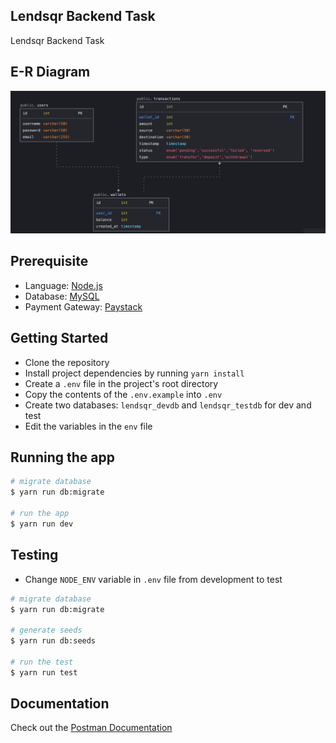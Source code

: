 ## Lendsqr Backend Task
Lendsqr Backend Task

## E-R Diagram
![ER-Diagram](https://github.com/ScMofeoluwa/lendsqr-task/blob/master/public/diagram.png)

## Prerequisite
- Language: [Node.js](https://nodejs.org/en/download) 
- Database: [MySQL](https://dev.mysql.com/downloads/mysql/)
- Payment Gateway: [Paystack](https://dashboard.paystack.com/#/signup)

## Getting Started

- Clone the repository
- Install project dependencies by running `yarn install`
- Create a `.env` file in the project's root directory
- Copy the contents of the `.env.example` into `.env`
- Create two databases: `lendsqr_devdb` and `lendsqr_testdb` for dev and test
- Edit the variables in the `env` file

## Running the app

```bash
# migrate database
$ yarn run db:migrate

# run the app
$ yarn run dev
```

## Testing
- Change `NODE_ENV` variable in `.env` file from development to test

```bash
# migrate database
$ yarn run db:migrate

# generate seeds
$ yarn run db:seeds

# run the test
$ yarn run test
```

## Documentation

Check out the [Postman Documentation](https://documenter.getpostman.com/view/11863559/2s83zjqMxs)
